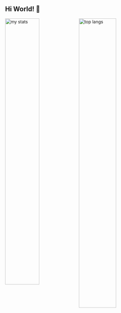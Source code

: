 ## Hi World! 👋

<img alt="my stats" align="left" width="47%" src="https://github-readme-stats.vercel.app/api?username=tudeardana"/>
<img alt="top langs" align="left" width="49%" src="https://github-readme-stats.vercel.app/api/top-langs/?username=tudeardana i&layout=compact"/>
